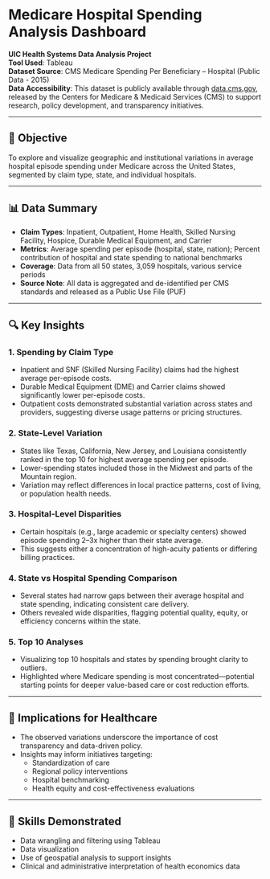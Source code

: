 # Medicare Hospital Spending Analysis Dashboard

**UIC Health Systems Data Analysis Project**  
**Tool Used**: Tableau  
**Dataset Source**: CMS Medicare Spending Per Beneficiary – Hospital (Public Data - 2015)  
**Data Accessibility**: This dataset is publicly available through [data.cms.gov](https://data.cms.gov), released by the Centers for Medicare & Medicaid Services (CMS) to support research, policy development, and transparency initiatives.

---

## 🎯 Objective

To explore and visualize geographic and institutional variations in average hospital episode spending under Medicare across the United States, segmented by claim type, state, and individual hospitals.

---

## 📊 Data Summary

- **Claim Types**: Inpatient, Outpatient, Home Health, Skilled Nursing Facility, Hospice, Durable Medical Equipment, and Carrier  
- **Metrics**: Average spending per episode (hospital, state, nation); Percent contribution of hospital and state spending to national benchmarks  
- **Coverage**: Data from all 50 states, 3,059 hospitals, various service periods  
- **Source Note**: All data is aggregated and de-identified per CMS standards and released as a Public Use File (PUF)

---

## 🔍 Key Insights

### 1. Spending by Claim Type
- Inpatient and SNF (Skilled Nursing Facility) claims had the highest average per-episode costs.  
- Durable Medical Equipment (DME) and Carrier claims showed significantly lower per-episode costs.  
- Outpatient costs demonstrated substantial variation across states and providers, suggesting diverse usage patterns or pricing structures.

### 2. State-Level Variation
- States like Texas, California, New Jersey, and Louisiana consistently ranked in the top 10 for highest average spending per episode.  
- Lower-spending states included those in the Midwest and parts of the Mountain region.  
- Variation may reflect differences in local practice patterns, cost of living, or population health needs.

### 3. Hospital-Level Disparities
- Certain hospitals (e.g., large academic or specialty centers) showed episode spending 2–3x higher than their state average.  
- This suggests either a concentration of high-acuity patients or differing billing practices.

### 4. State vs Hospital Spending Comparison
- Several states had narrow gaps between their average hospital and state spending, indicating consistent care delivery.  
- Others revealed wide disparities, flagging potential quality, equity, or efficiency concerns within the state.

### 5. Top 10 Analyses
- Visualizing top 10 hospitals and states by spending brought clarity to outliers.  
- Highlighted where Medicare spending is most concentrated—potential starting points for deeper value-based care or cost reduction efforts.

---

## 🏥 Implications for Healthcare

- The observed variations underscore the importance of cost transparency and data-driven policy.  
- Insights may inform initiatives targeting:  
  - Standardization of care  
  - Regional policy interventions  
  - Hospital benchmarking  
  - Health equity and cost-effectiveness evaluations

---

## 🧠 Skills Demonstrated

- Data wrangling and filtering using Tableau  
- Data visualization  
- Use of geospatial analysis to support insights  
- Clinical and administrative interpretation of health economics data

